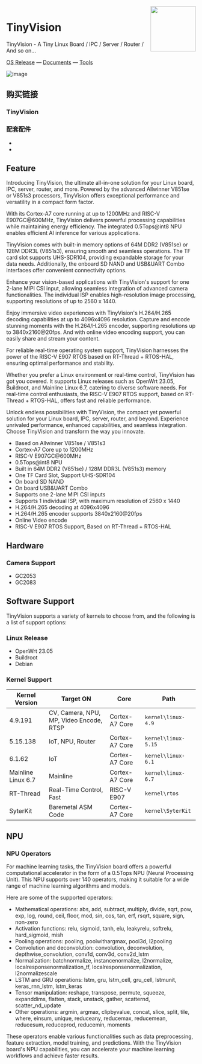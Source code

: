 <img src="https://i0.wp.com/www.oshwa.org/wp-content/uploads/2014/03/oshw-logo-100-px.png" align="right" width=120 />

# TinyVision

TinyVision - A Tiny Linux Board / IPC / Server / Router / And so on...

[OS Release](https://github.com/YuzukiHD/TinyVision/releases) — [Documents](https://yuzukihd.top/TinyVision/#/) — [Tools](https://github.com/YuzukiHD/TinyVision/blob/main/docs/tools/) 

![image](https://github.com/YuzukiHD/TinyVision/assets/12003087/2ace3c9f-f9e0-4670-8d4c-b11dd3ef262a)

## 购买链接

### TinyVision

### 配套配件

- [GC2053摄像头]: [https://item.taobao.com/item.htm?&id=736796459015](https://item.taobao.com/item.htm?&id=736796459015)
- [RJ45 百兆线]: [https://item.taobao.com/item.htm?&id=626832235333](https://item.taobao.com/item.htm?&id=626832235333)

## Feature

Introducing TinyVision, the ultimate all-in-one solution for your Linux board, IPC, server, router, and more. Powered by the advanced Allwinner V851se or V851s3 processors, TinyVision offers exceptional performance and versatility in a compact form factor.

With its Cortex-A7 core running at up to 1200MHz and RISC-V E907GC@600MHz, TinyVision delivers powerful processing capabilities while maintaining energy efficiency. The integrated 0.5Tops@int8 NPU enables efficient AI inference for various applications.

TinyVision comes with built-in memory options of 64M DDR2 (V851se) or 128M DDR3L (V851s3), ensuring smooth and seamless operations. The TF card slot supports UHS-SDR104, providing expandable storage for your data needs. Additionally, the onboard SD NAND and USB&UART Combo interfaces offer convenient connectivity options.

Enhance your vision-based applications with TinyVision's support for one 2-lane MIPI CSI input, allowing seamless integration of advanced camera functionalities. The individual ISP enables high-resolution image processing, supporting resolutions of up to 2560 x 1440.

Enjoy immersive video experiences with TinyVision's H.264/H.265 decoding capabilities at up to 4096x4096 resolution. Capture and encode stunning moments with the H.264/H.265 encoder, supporting resolutions up to 3840x2160@20fps. And with online video encoding support, you can easily share and stream your content.

For reliable real-time operating system support, TinyVision harnesses the power of the RISC-V E907 RTOS based on RT-Thread + RTOS-HAL, ensuring optimal performance and stability.

Whether you prefer a Linux environment or real-time control, TinyVision has got you covered.  It supports Linux releases such as OpenWrt 23.05, Buildroot, and Mainline Linux 6.7, catering to diverse software needs.  For real-time control enthusiasts, the RISC-V E907 RTOS support, based on RT-Thread + RTOS-HAL, offers fast and reliable performance.

Unlock endless possibilities with TinyVision, the compact yet powerful solution for your Linux board, IPC, server, router, and beyond. Experience unrivaled performance, enhanced capabilities, and seamless integration. Choose TinyVision and transform the way you innovate.

- Based on Allwinner V851se / V851s3 
- Cortex-A7 Core up to 1200MHz 
- RISC-V E907GC@600MHz
- 0.5Tops@int8 NPU
- Built in 64M DDR2 (V851se) / 128M DDR3L (V851s3) memory
- One TF Card Slot, Support UHS-SDR104
- On board SD NAND
- On board USB&UART Combo
- Supports one 2-lane MIPI CSI inputs
- Supports 1 individual ISP, with maximum resolution of 2560 x 1440
- H.264/H.265 decoding at 4096x4096
- H.264/H.265 encoder supports 3840x2160@20fps
- Online Video encode
- RISC-V E907 RTOS Support, Based on RT-Thread + RTOS-HAL

## Hardware 

### Camera Support

- GC2053
- GC2083

## Software Support

TinyVision supports a variety of kernels to choose from, and the following is a list of support options:

### Linux Release

- OpenWrt 23.05
- Buildroot
- Debian

### Kernel Support

| Kernel Version     | Target ON                               | Core           | Path                |
| ------------------ | --------------------------------------- | -------------- | ------------------- |
| 4.9.191            | CV, Camera, NPU, MP, Video Encode, RTSP | Cortex-A7 Core | `kernel\linux-4.9`  |
| 5.15.138           | IoT, NPU, Router                        | Cortex-A7 Core | `kernel\linux-5.15` |
| 6.1.62             | IoT                                     | Cortex-A7 Core | `kernel\linux-6.1`  |
| Mainline Linux 6.7 | Mainline                                | Cortex-A7 Core | `kernel\linux-6.7`  |
| RT-Thread          | Real-Time Control, Fast                 | RISC-V E907    | `kernel\rtos`       |
| SyterKit           | Baremetal ASM Code                      | Cortex-A7 Core | `kernel\SyterKit`   |

## NPU

### NPU Operators

For machine learning tasks, the TinyVision board offers a powerful computational accelerator in the form of a 0.5Tops NPU (Neural Processing Unit). This NPU supports over 140 operators, making it suitable for a wide range of machine learning algorithms and models.

Here are some of the supported operators:

- Mathematical operations: abs, add, subtract, multiply, divide, sqrt, pow, exp, log, round, ceil, floor, mod, sin, cos, tan, erf, rsqrt, square, sign, non-zero
- Activation functions: relu, sigmoid, tanh, elu, leakyrelu, softrelu, hard_sigmoid, mish
- Pooling operations: pooling, poolwithargmax, pool3d, l2pooling
- Convolution and deconvolution: convolution, deconvolution, depthwise_convolution, conv1d, conv3d, conv2d_lstm
- Normalization: batchnormalize, instancenormalize, l2normalize, localresponsenormalization_tf, localresponsenormalization, l2normalizescale
- LSTM and GRU operations: lstm, gru, lstm_cell, gru_cell, lstmunit, keras_rnn_lstm, lstm_keras
- Tensor manipulation: reshape, transpose, permute, squeeze, expanddims, flatten, stack, unstack, gather, scatternd, scatter_nd_update
- Other operations: argmin, argmax, clipbyvalue, concat, slice, split, tile, where, einsum, unique, reduceany, reducemax, reducemean, reducesum, reduceprod, reducemin, moments

These operators enable various functionalities such as data preprocessing, feature extraction, model training, and predictions. With the TinyVision board's NPU capabilities, you can accelerate your machine learning workflows and achieve faster results.


